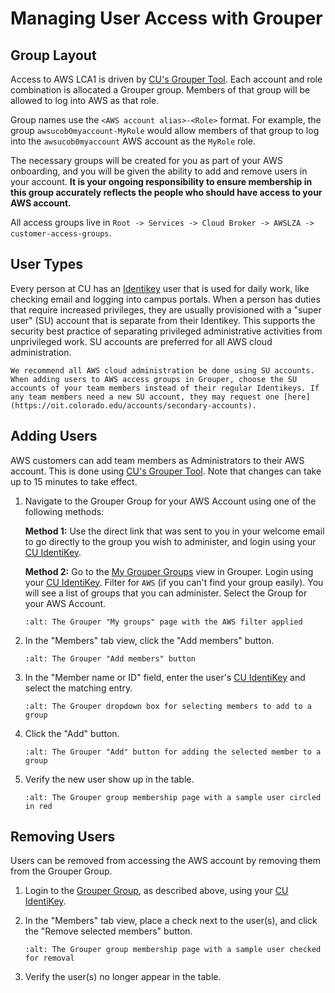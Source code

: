# Managing User Access with Grouper

## Group Layout

Access to AWS LCA1 is driven by [CU's Grouper Tool](https://oit.colorado.edu/services/identity-access-management/enterprise-access-management). Each account and role combination is allocated a Grouper group. Members of that group will be allowed to log into AWS as that role.

Group names use the `<AWS account alias>-<Role>` format. For example, the group `awsucob0myaccount-MyRole` would allow members of that group to log into the `awsucob0myaccount` AWS account as the `MyRole` role.

The necessary groups will be created for you as part of your AWS onboarding, and you will be given the ability to add and remove users in your account. **It is your ongoing responsibility to ensure membership in this group accurately reflects the people who should have access to your AWS account.**

All access groups live in `Root -> Services -> Cloud Broker -> AWSLZA -> customer-access-groups`.

## User Types

Every person at CU has an [Identikey](https://oit.colorado.edu/services/identity-access-management/identikey) user that is used for daily work, like checking email and logging into campus portals. When a person has duties that require increased privileges, they are usually provisioned with a "super user" (SU) account that is separate from their Identikey. This supports the security best practice of separating privileged administrative activities from unprivileged work. SU accounts are preferred for all AWS cloud administration.

```{important}
We recommend all AWS cloud administration be done using SU accounts. When adding users to AWS access groups in Grouper, choose the SU accounts of your team members instead of their regular Identikeys. If any team members need a new SU account, they may request one [here](https://oit.colorado.edu/accounts/secondary-accounts).
```

## Adding Users

AWS customers can add team members as Administrators to their AWS account. This is done using [CU's Grouper Tool](https://oit.colorado.edu/services/identity-access-management/enterprise-access-management). Note that changes can take up to 15 minutes to take effect.

1. Navigate to the Grouper Group for your AWS Account using one of the following methods:

   **Method 1:** Use the direct link that was sent to you in your welcome email to go directly to the group you wish to administer, and login using your [CU IdentiKey](https://oit.colorado.edu/services/identity-access-management/identikey).

   **Method 2:** Go to the [My Grouper Groups](https://mygroups.colorado.edu/grouper/grouperUi/app/UiV2Main.index?operation=UiV2MyGroups.myGroups) view in Grouper.
   Login using your [CU IdentiKey](https://oit.colorado.edu/services/identity-access-management/identikey). Filter for `AWS` (if you can't find your group easily). You will see a list of groups that you can administer. Select the Group for your AWS Account.

      ```{image} images/managing-grouper-groups/my-grouper-groups.png
      :alt: The Grouper "My groups" page with the AWS filter applied
      ```

3. In the "Members" tab view, click the "Add members" button.

   ```{image} images/managing-grouper-groups/add-members-button.png
   :alt: The Grouper "Add members" button
   ```

4. In the "Member name or ID" field, enter the user's [CU IdentiKey](https://oit.colorado.edu/services/identity-access-management/identikey) and select the matching entry.

   ```{image} images/managing-grouper-groups/enter-identikey.png
   :alt: The Grouper dropdown box for selecting members to add to a group
   ```

5. Click the "Add" button.

   ```{image} images/managing-grouper-groups/add-user.png
   :alt: The Grouper "Add" button for adding the selected member to a group
   ```

6. Verify the new user show up in the table.

   ```{image} images/managing-grouper-groups/verify-user.png
   :alt: The Grouper group membership page with a sample user circled in red
   ```

## Removing Users

Users can be removed from accessing the AWS account by removing them from the Grouper Group.

1. Login to the [Grouper Group](https://mygroups.colorado.edu/grouper/grouperUi/app/UiV2Main.index?operation=UiV2MyGroups.myGroups), as described above, using your [CU IdentiKey](https://oit.colorado.edu/services/identity-access-management/identikey).
2. In the "Members" tab view, place a check next to the user(s), and click the "Remove selected members" button.

   ```{image} images/managing-grouper-groups/remove-user.png
   :alt: The Grouper group membership page with a sample user checked for removal
   ```

3. Verify the user(s) no longer appear in the table.
